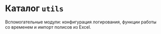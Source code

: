 # Каталог `utils`

Вспомогательные модули: конфигурация логирования, функции работы со временем и импорт полисов из Excel.
